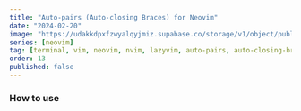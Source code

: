 ```yaml
---
title: "Auto-pairs (Auto-closing Braces) for Neovim"
date: "2024-02-20"
image: "https://udakkdpxfzwyalqyjmiz.supabase.co/storage/v1/object/public/images/blog-neovim.png"
series: [neovim]
tag: [terminal, vim, neovim, nvim, lazyvim, auto-pairs, auto-closing-braces]
order: 13
published: false
---
```


### How to use
